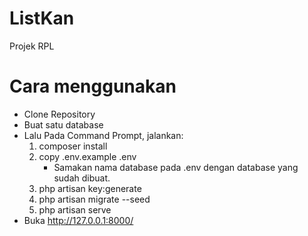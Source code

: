 # ListKan
Projek RPL
# Cara menggunakan
- Clone Repository
- Buat satu database
- Lalu Pada Command Prompt, jalankan:
    1. composer install
    2. copy .env.example .env
        * Samakan nama database pada .env dengan database yang sudah dibuat.
    3. php artisan key:generate
    4. php artisan migrate --seed
    5. php artisan serve
- Buka http://127.0.0.1:8000/
